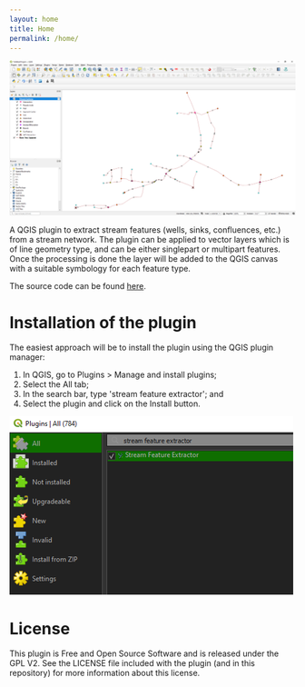 ```yaml
---
layout: home
title: Home
permalink: /home/
---
```


![qgis_ui](/images/ui/qgis_ui.png)

A QGIS plugin to extract stream features (wells, sinks, confluences, etc.) from a stream network. The plugin can be applied to vector layers which is of line geometry type, and can be either singlepart or multipart features. Once the processing is done the layer will be added to the QGIS canvas with a suitable symbology for each feature type.

The source code can be found [here](https://github.com/kartoza/stream_feature_extractor).

# Installation of the plugin
The easiest approach will be to install the plugin using the QGIS plugin manager:
1. In QGIS, go to Plugins > Manage and install plugins;
2. Select the All tab;
3. In the search bar, type 'stream feature extractor'; and
4. Select the plugin and click on the Install button.

![plugin_management](/images/ui/plugin_install.png)

# License
This plugin is Free and Open Source Software and is released under the GPL V2.
See the LICENSE file included with the plugin (and in this repository) for
more information about this license.
